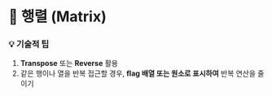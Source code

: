
# 📌 행렬 (Matrix)

### 💡 기술적 팁
1. **Transpose** 또는 **Reverse** 활용
2. 같은 행이나 열을 반복 접근할 경우, **flag 배열 또는 원소로 표시하여** 반복 연산을 줄이기